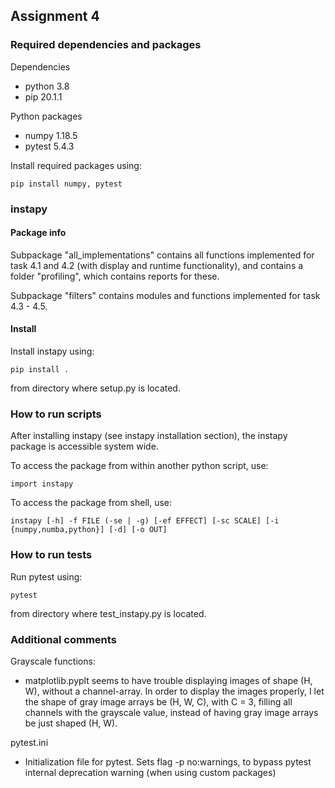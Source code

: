 ## Assignment 4

### Required dependencies and packages

Dependencies
* python 3.8
* pip 20.1.1

Python packages
* numpy 1.18.5
* pytest 5.4.3

Install required packages using:
```
pip install numpy, pytest
```

### instapy

#### Package info

Subpackage "all_implementations" contains all functions implemented for task 4.1 and 4.2 (with display and runtime functionality), and contains a folder "profiling", which contains reports for these.

Subpackage "filters" contains modules and functions implemented for task 4.3 - 4.5.

#### Install
Install instapy using:
```
pip install .
```
from directory where setup.py is located.

### How to run scripts

After installing instapy (see instapy installation section), the instapy package is accessible system wide.

To access the package from within another python script, use:

```
import instapy
```

To access the package from shell, use:

```
instapy [-h] -f FILE (-se | -g) [-ef EFFECT] [-sc SCALE] [-i {numpy,numba,python}] [-d] [-o OUT]
```

### How to run tests

Run pytest using:

```
pytest
```
from directory where test_instapy.py is located.

### Additional comments

Grayscale functions:
* matplotlib.pyplt seems to have trouble displaying images of shape (H, W), without a channel-array. In order to display the images properly, I let the shape of gray image arrays be (H, W, C), with C = 3, filling all channels with the grayscale value, instead of having gray image arrays be just shaped (H, W).

pytest.ini
* Initialization file for pytest. Sets flag -p no:warnings, to bypass pytest internal deprecation warning (when using custom packages)
